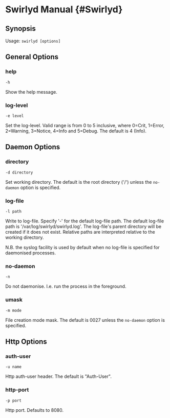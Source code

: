 Swirlyd Manual {#Swirlyd}
==============

Synopsis
--------

Usage: `swirlyd [options]`

General Options
---------------

### help ###

`-h`

Show the help message.

### log-level ###

`-e level`

Set the log-level. Valid range is from 0 to 5 inclusive, where 0=Crit, 1=Error, 2=Warning, 3=Notice,
4=Info and 5=Debug. The default is 4 (Info).

Daemon Options
--------------

### directory ###

`-d directory`

Set working directory. The default is the root directory ('/') unless the `no-daemon` option is
specified.

### log-file ###

`-l path`

Write to log-file. Specify '-' for the default log-file path. The default log-file path is
'/var/log/swirlyd/swirlyd.log'. The log-file's parent directory will be created if it does not
exist. Relative paths are interpreted relative to the working directory.

N.B. the syslog facility is used by default when no log-file is specified for daemonised processes.

### no-daemon ###

`-n`

Do not daemonise. I.e. run the process in the foreground.

### umask ###

`-m mode`

File creation mode mask. The default is 0027 unless the `no-daemon` option is specified.

Http Options
------------

### auth-user ###

`-u name`

Http auth-user header. The default is "Auth-User".

### http-port ###

`-p port`

Http port. Defaults to 8080.
